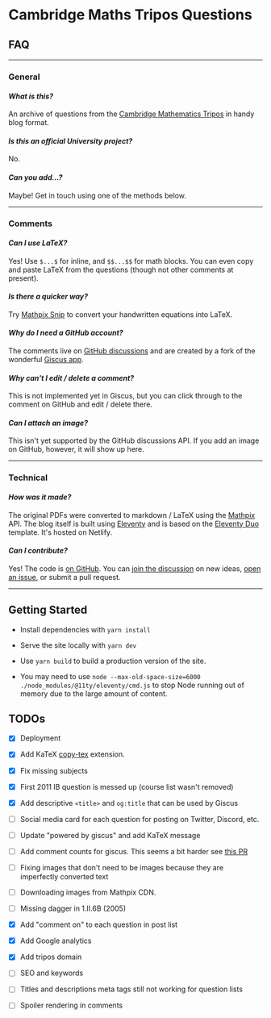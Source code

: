 # Cambridge Maths Tripos Questions

## FAQ

---

### General

#### *What is this?*

An archive of questions from the [Cambridge Mathematics Tripos](https://www.maths.cam.ac.uk/undergrad/pastpapers/past-ia-ib-and-ii-examination-papers) in handy blog format.

#### *Is this an official University project?*

No.

#### *Can you add...?*

Maybe! Get in touch using one of the methods below.

---

### Comments

#### *Can I use LaTeX?*

Yes! Use `$...$` for inline, and `$$...$$` for math blocks. You can even copy and paste LaTeX from the questions (though not other comments at present).

#### *Is there a quicker way?*

Try [Mathpix Snip](https://mathpix.com/) to convert your handwritten equations into LaTeX.

#### *Why do I need a GitHub account?*

The comments live on [GitHub discussions](https://github.com/tripos-education/maths-tripos-questions/discussions) and are created by a fork of the wonderful [Giscus app](https://giscus.app/).

#### *Why can't I edit / delete a comment?*

This is not implemented yet in Giscus, but you can click through to the comment on GitHub and edit / delete there.

#### *Can I attach an image?*

This isn't yet supported by the GitHub discussions API. If you add an image on GitHub, however, it will show up here.

---

### Technical

#### *How was it made?*

The original PDFs were converted to markdown / LaTeX using the [Mathpix](https://mathpix.com/) API. The blog itself is built using [Eleventy](https://www.11ty.dev/) and is based on the [Eleventy Duo](https://eleventyduo.netlify.app/) template. It's hosted on Netlify.

#### *Can I contribute?*

Yes! The code is [on GitHub](https://github.com/tripos-education/maths-tripos-questions). You can [join the discussion](https://github.com/tripos-education/maths-tripos-questions/discussions) on new ideas, [open an issue](https://github.com/tripos-education/maths-tripos-questions/issues), or submit a pull request.

---

## Getting Started


- Install dependencies with `yarn install`

- Serve the site locally with `yarn dev`

- Use `yarn build` to build a production version of the site.

- You may need to use `node --max-old-space-size=6000 ./node_modules/@11ty/eleventy/cmd.js` to stop Node running out of memory due to the large amount of content.

## TODOs

- [x] Deployment 

- [x] Add KaTeX [copy-tex](https://github.com/KaTeX/KaTeX/tree/main/contrib/copy-tex) extension.

- [x] Fix missing subjects

- [x] First 2011 IB question is messed up (course list wasn't removed)

- [x] Add descriptive `<title>` and `og:title` that can be used by Giscus

- [ ] Social media card for each question for posting on Twitter, Discord, etc.

- [ ] Update "powered by giscus" and add KaTeX message

- [ ] Add comment counts for giscus. This seems a bit harder see [this PR](https://github.com/giscus/giscus/pull/198)

- [ ] Fixing images that don't need to be images because they are imperfectly converted text

- [ ] Downloading images from Mathpix CDN. 

- [ ] Missing dagger in 1.II.6B (2005)

- [x] Add "comment on" to each question in post list

- [x] Add Google analytics

- [x] Add tripos domain

- [ ] SEO and keywords

- [ ] Titles and descriptions meta tags still not working for question lists

- [ ] Spoiler rendering in comments

